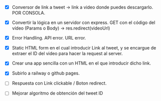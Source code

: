 - [X] Conversor de link a tweet -> link a video donde puedes descargarlo. POR CONSOLA.
- [X] Convertir la lógica en un servidor con express. GET con el código del vídeo (Params o Body) -> res.redirect(videoUrl)
- [X] Error Handling. API error. URL error.
- [X] Static HTML form en el cual introducir Link al tweet, y se encargue de extraer el ID del video para hacer la request al server. 
- [X] Crear una app sencilla con un HTML en el que introducir dicho link.
- [X] Subirlo a railway o github pages.
- [ ] Respuesta con Link clickable / Boton redirect.
- [ ] Mejorar algoritmo de obtención del tweet ID


